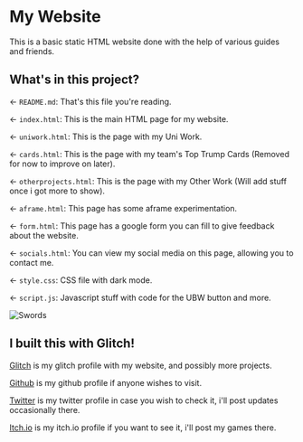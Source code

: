 # My Website

This is a basic static HTML website done with the help of various guides and friends.

## What's in this project?

← `README.md`: That's this file you're reading.

← `index.html`: This is the main HTML page for my website.

← `uniwork.html`: This is the page with my Uni Work.

← `cards.html`: This is the page with my team's Top Trump Cards (Removed for now to improve on later).

← `otherprojects.html`: This is the page with my Other Work (Will add stuff once i got more to show).

← `aframe.html`: This page has some aframe experimentation.

← `form.html`: This page has a google form you can fill to give feedback about the website.

← `socials.html`: You can view my social media on this page, allowing you to contact me.

← `style.css`: CSS file with dark mode.

← `script.js`: Javascript stuff with code for the UBW button and more.

![Swords](https://cdn.glitch.global/56855dbd-c685-47e7-8866-0983db1c6655/Shirou.png?v=1675821049601)

## I built this with Glitch!

[Glitch](https://glitch.com/@AlexGama11) is my glitch profile with my website, and possibly more projects.

[Github](https://github.com/AlexGama11) is my github profile if anyone wishes to visit.

[Twitter](https://twitter.com/Alex_CorreiaG) is my twitter profile in case you wish to check it, i'll post updates occasionally there.

[Itch.io](https://alexmango.itch.io) is my itch.io profile if you want to see it, i'll post my games there.
